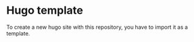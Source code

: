 # Hugo template 
To create a new hugo site with this repository, you have to import it as a template.
